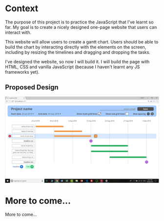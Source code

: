 # Context
The purpose of this project is to practice the JavaScript that I've learnt so far. My goal is to create a nicely designed one-page website that users can interact with.

This website will allow users to create a gantt chart. Users should be able to build the chart by interacting directly with the elements on the screen, including by resizing the timelines and dragging and dropping the tasks.

I've designed the website, so now I will build it. I will build the page with HTML, CSS and vanilla JavaScript (because I haven't learnt any JS frameworks yet).

## Proposed Design
![Proposed design](readme_images/proposed_design.png)

# More to come...
More to come...